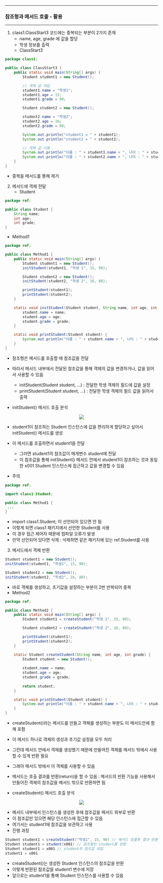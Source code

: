 -----
### 참조형과 메서드 호출 - 활용
-----
1. class1.ClassStart3 코드에는 중복되는 부분이 2가지 존재
   - name, age, grade 에 값을 할당
   - 학생 정보를 출력
   - ClassStart3
```java
package class1;

public class ClassStart3 {
    public static void main(String[] args) {
        Student student1 = new Student();

        // 객체 값 대입
        student1.name = "학생1";
        student1.age = 15;
        student1.grade = 90;

        Student student2 = new Student();

        student2.name = "학생2";
        student2.age = 16;
        student2.grade = 80;

        System.out.println("student1 = " + student1);
        System.out.println("student2 = " + student2);

        // 객체 값 사용
        System.out.println("이름 : " + student1.name + ", 나이 : " + student1.age + ", 성적 : " + student1.grade);
        System.out.println("이름 : " + student2.name + ", 나이 : " + student2.age + ", 성적 : " + student2.grade);
    }
}
```
   - 중복을 메서드를 통해 제거

2. 메서드에 객체 전달
   - Student
```java
package ref;

public class Student {
    String name;
    int age;
    int grade;
}
```
   - Method1
```java
package ref;

public class Method1 {
    public static void main(String[] args) {
        Student student1 = new Student();
        initStudent(student1, "학생 1", 15, 90);

        Student student2 = new Student();
        initStudent(student2, "학생 2", 16, 80);

        printStudent(student1);
        printStudent(student2);
    }

    static void initStudent(Student student, String name, int age, int grade) {
        student.name = name;
        student.age = age;
        student.grade = grade;
    }

    static void printStudent(Student student) {
        System.out.println("이름 : " + student.name + ", 나이 : " + student.age + ", 성적 : " + student.grade);
    }
}
```
  - 참조형은 메서드를 호출할 때 참조값을 전달
  - 따라서 메서드 내부에서 전달된 참조값을 통해 객체의 값을 변경하거나, 값을 읽어서 사용할 수 있음
      + initStudent(Student student, ...) : 전달한 학생 객체의 필드에 값을 설정
      + printStudent(Student student, ...) : 전달한 학생 객체의 필드 값을 읽어서 출력

  - initStudent() 메서드 호출 분석
<div align="center">
<img src="https://github.com/user-attachments/assets/167d9383-7efd-4fb6-9354-41d018933cc0">
</div>

   - student1이 참조하는 Student 인스턴스에 값을 편리하게 할당하고 싶어서 initStudent() 메서드를 생성
   - 이 메서드를 호출하면서 student1을 전달
     + 그러면 student1의 참조값이 매개변수 student에 전달
     + 이 참조값을 통해 initStudent() 메서드 안에서 student1이 참조하는 것과 동일한 x001 Student 인스턴스에 접근하고 값을 변경할 수 있음

   - 주의
```java
package ref;

import class1.Student;

public class Method1 {
 ...
}
```
   - import class1.Student; 이 선언되어 있으면 안 됨
   - 이렇게 되면 class1 패키지에서 선언한 Student를 사용
   - 이 경우 접근 제어자 때문에 컴파일 오류가 발생
   - 만약 선언되어 있다면 삭제 : 삭제하면 같은 패키지에 있는 ref.Student를 사용

3. 메서드에서 객체 반환
```java
Student student1 = new Student();
initStudent(student1, "학생1", 15, 90);

Student student2 = new Student();
initStudent(student2, "학생2", 16, 80);
```
  - 바로 객체를 생성하고, 초기값을 설정하는 부분이 2번 반복되어 중복
  - Method2
```java
package ref;

public class Method2 {
    public static void main(String[] args) {
        Student student1 = createStudent("학생 1", 15, 90);

        Student student2 = createStudent("학생 2", 16, 80);

        printStudent(student1);
        printStudent(student2);
    }

    static Student createStudent(String name, int age, int grade) {
        Student student = new Student();
        
        student.name = name;
        student.age = age;
        student.grade = grade;
        
        return student;
    }

    static void printStudent(Student student) {
        System.out.println("이름 : " + student.name + ", 나이 : " + student.age + ", 성적 : " + student.grade);
    }
}
```
   - createStudent()라는 메서드를 만들고 객체를 생성하는 부분도 이 메서드안에 함께 포함
   - 이 메서드 하나로 객체의 생성과 초기값 설정을 모두 처리
   - 그런데 메서드 안에서 객체를 생성했기 때문에 만들어진 객체를 메서드 밖에서 사용할 수 있게 반환 필요
   - 그래야 메서드 밖에서 이 객체를 사용할 수 있음
   - 메서드는 호출 결과를 반환(return)을 할 수 있음 : 메서드의 반환 기능을 사용해서 만들어진 객체의 참조값을 메서드 밖으로 반환하면 됨

   - createStudent() 메서드 호출 분석
<div align="center">
<img src="https://github.com/user-attachments/assets/3998ab5d-95b8-4167-874f-2eea3af3c878">
</div>

   - 메서드 내부에서 인스턴스를 생성한 후에 참조값을 메서드 외부로 반환
   - 이 참조값만 있으면 해당 인스턴스에 접근할 수 있음
   - 여기서는 student1에 참조값을 보관하고 사용
   - 진행 과정
```java
Student student1 = createStudent("학생1", 15, 90) // 메서드 호출후 결과 반환
Student student1 = student(x001) // 참조형인 student를 반환
Student student1 = x001 // student의 참조값 대입
student1 = x001
```
   - createStudent()는 생성한 Student 인스턴스의 참조값을 반환
   - 이렇게 반환된 참조값을 student1 변수에 저장
   - 앞으로는 student1을 통해 Student 인스턴스를 사용할 수 있음
